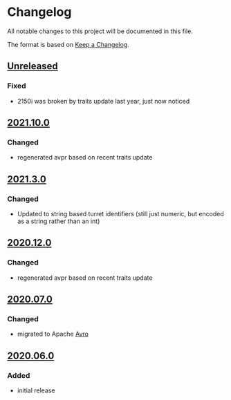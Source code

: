 # Changelog
All notable changes to this project will be documented in this file.

The format is based on [Keep a Changelog](https://keepachangelog.com/).

## [Unreleased]

### Fixed
- 2150i was broken by traits update last year, just now noticed

## [2021.10.0]

### Changed
- regenerated avpr based on recent traits update

## [2021.3.0]

### Changed
- Updated to string based turret identifiers (still just numeric, but encoded as a string rather than an int)

## [2020.12.0]

### Changed
- regenerated avpr based on recent traits update

## [2020.07.0]

### Changed
- migrated to Apache [Avro](https://yeps.yaq.fyi/107)

## [2020.06.0]

### Added
- initial release

[Unreleased]: https://gitlab.com/yaq/yaqd-acton/-/compare/v2021.10.0...main
[2021.10.0]: https://gitlab.com/yaq/yaqd-acton/-/compare/v2021.3.0...v2021.10.0
[2021.3.0]: https://gitlab.com/yaq/yaqd-acton/-/compare/v2020.12.0...v2021.3.0
[2020.12.0]: https://gitlab.com/yaq/yaqd-acton/-/compare/v2020.07.0...v2020.12.0
[2020.07.0]: https://gitlab.com/yaq/yaqd-acton/-/compare/v2020.06.0...v2020.07.0
[2020.06.0]: https://gitlab.com/yaq/yaqd-acton/-/tags/v2020.06.0

